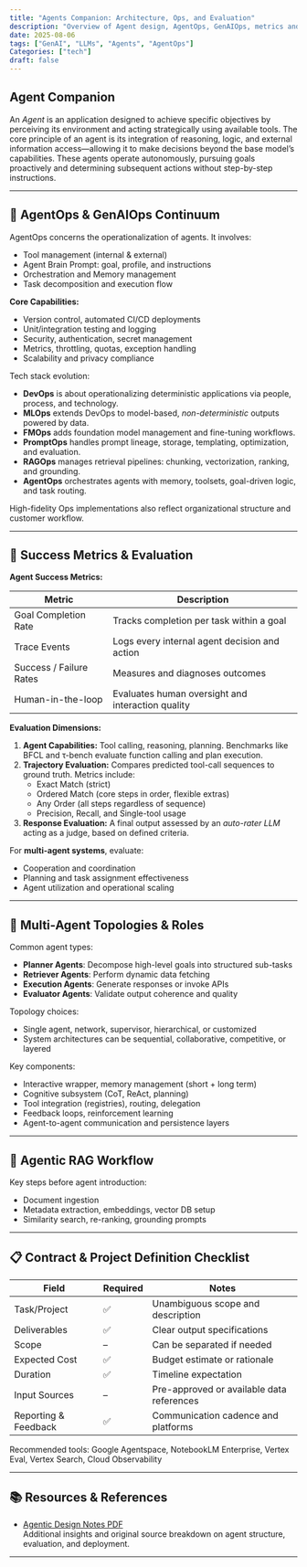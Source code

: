 ```yaml
---
title: "Agents Companion: Architecture, Ops, and Evaluation"
description: "Overview of Agent design, AgentOps, GenAIOps, metrics and evaluation."
date: 2025-08-06
tags: ["GenAI", "LLMs", "Agents", "AgentOps"]
Categories: ["tech"]
draft: false
---
```



## **Agent Companion**

An *Agent* is an application designed to achieve specific objectives by perceiving its environment and acting strategically using available tools. The core principle of an agent is its integration of reasoning, logic, and external information access—allowing it to make decisions beyond the base model’s capabilities. These agents operate autonomously, pursuing goals proactively and determining subsequent actions without step-by-step instructions.

---

## **🔧 AgentOps & GenAIOps Continuum**

AgentOps concerns the operationalization of agents. It involves:

- Tool management (internal & external)  
- Agent Brain Prompt: goal, profile, and instructions  
- Orchestration and Memory management  
- Task decomposition and execution flow  

**Core Capabilities:**

- Version control, automated CI/CD deployments  
- Unit/integration testing and logging  
- Security, authentication, secret management  
- Metrics, throttling, quotas, exception handling  
- Scalability and privacy compliance  

Tech stack evolution:

- **DevOps** is about operationalizing deterministic applications via people, process, and technology.  
- **MLOps** extends DevOps to model-based, *non-deterministic* outputs powered by data.  
- **FMOps** adds foundation model management and fine-tuning workflows.  
- **PromptOps** handles prompt lineage, storage, templating, optimization, and evaluation.  
- **RAGOps** manages retrieval pipelines: chunking, vectorization, ranking, and grounding.  
- **AgentOps** orchestrates agents with memory, toolsets, goal-driven logic, and task routing.  

High-fidelity Ops implementations also reflect organizational structure and customer workflow.

---

## **🎯 Success Metrics & Evaluation**

**Agent Success Metrics:**

| Metric                   | Description                                            |
|--------------------------|--------------------------------------------------------|
| Goal Completion Rate     | Tracks completion per task within a goal              |
| Trace Events             | Logs every internal agent decision and action         |
| Success / Failure Rates  | Measures and diagnoses outcomes                       |
| Human-in-the-loop        | Evaluates human oversight and interaction quality     |

**Evaluation Dimensions:**

1. **Agent Capabilities:** Tool calling, reasoning, planning. Benchmarks like BFCL and τ-bench evaluate function calling and plan execution.
2. **Trajectory Evaluation:** Compares predicted tool-call sequences to ground truth. Metrics include:
   - Exact Match (strict)
   - Ordered Match (core steps in order, flexible extras)
   - Any Order (all steps regardless of sequence)
   - Precision, Recall, and Single-tool usage
3. **Response Evaluation:** A final output assessed by an *auto-rater LLM* acting as a judge, based on defined criteria.

For **multi-agent systems**, evaluate:
- Cooperation and coordination
- Planning and task assignment effectiveness
- Agent utilization and operational scaling

---

## **🧩 Multi-Agent Topologies & Roles**

Common agent types:

- **Planner Agents**: Decompose high-level goals into structured sub-tasks  
- **Retriever Agents**: Perform dynamic data fetching  
- **Execution Agents**: Generate responses or invoke APIs  
- **Evaluator Agents**: Validate output coherence and quality  

Topology choices:
- Single agent, network, supervisor, hierarchical, or customized  
- System architectures can be sequential, collaborative, competitive, or layered

Key components:

- Interactive wrapper, memory management (short + long term)  
- Cognitive subsystem (CoT, ReAct, planning)  
- Tool integration (registries), routing, delegation  
- Feedback loops, reinforcement learning  
- Agent-to-agent communication and persistence layers  

---

## **🧪 Agentic RAG Workflow**

Key steps before agent introduction:

- Document ingestion 
- Metadata extraction, embeddings, vector DB setup  
- Similarity search, re-ranking, grounding prompts  

---

## **📋 Contract & Project Definition Checklist**

| Field                 | Required | Notes                                     |
|-----------------------|----------|-------------------------------------------|
| Task/Project          | ✅       | Unambiguous scope and description         |
| Deliverables          | ✅       | Clear output specifications                |
| Scope                 | –        | Can be separated if needed                |
| Expected Cost         | ✅       | Budget estimate or rationale              |
| Duration              | ✅       | Timeline expectation                      |
| Input Sources         | –        | Pre-approved or available data references |
| Reporting & Feedback  | ✅       | Communication cadence and platforms       |

Recommended tools: Google Agentspace, NotebookLM Enterprise, Vertex Eval, Vertex Search, Cloud Observability

---

## **📚 Resources & References**

- [Agentic Design Notes PDF](https://drive.google.com/file/d/1GVPdwEh48bErTNdhxD0vqxPAifSx1I6Y/view)  
  Additional insights and original source breakdown on agent structure, evaluation, and deployment.

---
